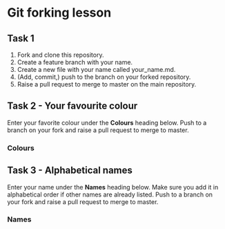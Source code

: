 # Git forking lesson

## Task 1

1. Fork and clone this repository.
2. Create a feature branch with your name.
3. Create a new file with your name called your_name.md.
4. (Add, commit,) push to the branch on your forked repository.
5. Raise a pull request to merge to master on the main repository.

## Task 2 - Your favourite colour

Enter your favorite colour under the **Colours** heading below. Push to a branch on your fork and raise a pull request to merge to master.

### Colours


## Task 3 - Alphabetical names

Enter your name under the **Names** heading below. Make sure you add it in alphabetical order if other names are already listed. Push to a branch on your fork and raise a pull request to merge to master.

### Names